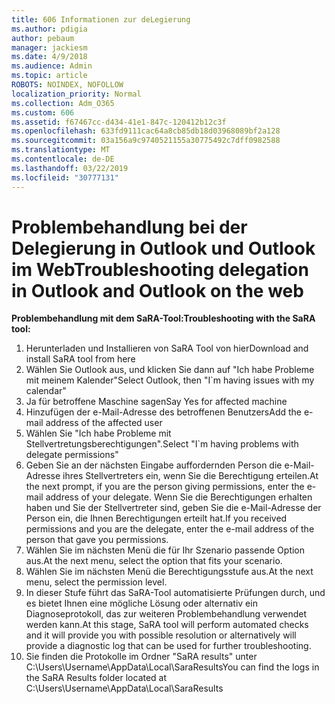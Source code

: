 ```yaml
---
title: 606 Informationen zur deLegierung
ms.author: pdigia
author: pebaum
manager: jackiesm
ms.date: 4/9/2018
ms.audience: Admin
ms.topic: article
ROBOTS: NOINDEX, NOFOLLOW
localization_priority: Normal
ms.collection: Adm_O365
ms.custom: 606
ms.assetid: f67467cc-d434-41e1-847c-120412b12c3f
ms.openlocfilehash: 633fd9111cac64a8cb85db18d03968089bf2a128
ms.sourcegitcommit: 03a156a9c9740521155a30775492c7dff0982588
ms.translationtype: MT
ms.contentlocale: de-DE
ms.lasthandoff: 03/22/2019
ms.locfileid: "30777131"
---
```

# <a name="troubleshooting-delegation-in-outlook-and-outlook-on-the-web"></a><span data-ttu-id="687c4-102">Problembehandlung bei der Delegierung in Outlook und Outlook im Web</span><span class="sxs-lookup"><span data-stu-id="687c4-102">Troubleshooting delegation in Outlook and Outlook on the web</span></span>

<span data-ttu-id="687c4-103">**Problembehandlung mit dem SaRA-Tool:**</span><span class="sxs-lookup"><span data-stu-id="687c4-103">**Troubleshooting with the SaRA tool:**</span></span>

1. <span data-ttu-id="687c4-104">Herunterladen und Installieren von SaRA Tool von hier</span><span class="sxs-lookup"><span data-stu-id="687c4-104">Download and install SaRA tool from here</span></span>
1. <span data-ttu-id="687c4-105">Wählen Sie Outlook aus, und klicken Sie dann auf "Ich habe Probleme mit meinem Kalender"</span><span class="sxs-lookup"><span data-stu-id="687c4-105">Select Outlook, then "I\`m having issues with my calendar"</span></span>
1. <span data-ttu-id="687c4-106">Ja für betroffene Maschine sagen</span><span class="sxs-lookup"><span data-stu-id="687c4-106">Say Yes for affected machine</span></span>
1. <span data-ttu-id="687c4-107">Hinzufügen der e-Mail-Adresse des betroffenen Benutzers</span><span class="sxs-lookup"><span data-stu-id="687c4-107">Add the e-mail address of the affected user</span></span>
1. <span data-ttu-id="687c4-108">Wählen Sie "Ich habe Probleme mit Stellvertretungsberechtigungen".</span><span class="sxs-lookup"><span data-stu-id="687c4-108">Select "I\`m having problems with delegate permissions"</span></span>
1. <span data-ttu-id="687c4-109">Geben Sie an der nächsten Eingabe auffordernden Person die e-Mail-Adresse ihres Stellvertreters ein, wenn Sie die Berechtigung erteilen.</span><span class="sxs-lookup"><span data-stu-id="687c4-109">At the next prompt, if you are the person giving permissions, enter the e-mail address of your delegate.</span></span> <span data-ttu-id="687c4-110">Wenn Sie die Berechtigungen erhalten haben und Sie der Stellvertreter sind, geben Sie die e-Mail-Adresse der Person ein, die Ihnen Berechtigungen erteilt hat.</span><span class="sxs-lookup"><span data-stu-id="687c4-110">If you received permissions and you are the delegate, enter the e-mail address of the person that gave you permissions.</span></span>
1. <span data-ttu-id="687c4-111">Wählen Sie im nächsten Menü die für Ihr Szenario passende Option aus.</span><span class="sxs-lookup"><span data-stu-id="687c4-111">At the next menu, select the option that fits your scenario.</span></span> 
1. <span data-ttu-id="687c4-112">Wählen Sie im nächsten Menü die Berechtigungsstufe aus.</span><span class="sxs-lookup"><span data-stu-id="687c4-112">At the next menu, select the permission level.</span></span>
1. <span data-ttu-id="687c4-113">In dieser Stufe führt das SaRA-Tool automatisierte Prüfungen durch, und es bietet Ihnen eine mögliche Lösung oder alternativ ein Diagnoseprotokoll, das zur weiteren Problembehandlung verwendet werden kann.</span><span class="sxs-lookup"><span data-stu-id="687c4-113">At this stage, SaRA tool will perform automated checks and it will provide you with possible resolution or alternatively will provide a diagnostic log that can be used for further troubleshooting.</span></span>
1. <span data-ttu-id="687c4-114">Sie finden die Protokolle im Ordner "SaRA results" unter C:\Users\Username\AppData\Local\SaraResults</span><span class="sxs-lookup"><span data-stu-id="687c4-114">You can find the logs in the SaRA Results folder located at C:\Users\Username\AppData\Local\SaraResults</span></span>